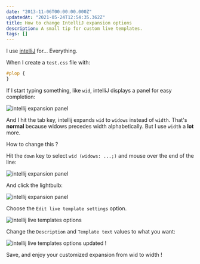```yaml
---
date: "2013-11-06T00:00:00.000Z"
updatedAt: "2021-05-24T12:54:35.362Z"
title: How to change IntelliJ expansion options
description: A small tip for custom live templates.
tags: []
---
```


I use [intelliJ](http://www.jetbrains.com/idea/) for... Everything.

When I create a `test.css` file with:

```css
#plop {
}
```

If I start typing something, like `wid`, intelliJ displays a panel for easy completion:

![intellij expansion panel](/contentful/7o64rv2qMoAZoLt3ImB5rk/e86fbf8fafdbd844abcd59824e580281/intellij_widows_width_01.jpg)

And I hit the tab key, intellij expands `wid` to `widows` instead of `width`. That's **normal** because widows precedes width alphabetically. But I use `width` a **lot** more.

How to change this ?

Hit the `down` key to select `wid (widows: ...;)` and mouse over the end of the line:

![intellij expansion panel](/contentful/5hOwq6zVOz6j9blTvkSbCX/4a1817b0ab94ad6da9ec07bf95a99cae/intellij_widows_width_02-1.jpg)

And click the lightbulb:

![intellij expansion panel](/contentful/4WTRl98J778cEoxyklgvrU/a990d5e165f0e265060df1189b9c67a4/intellij_widows_width_03.jpg)

Choose the `Edit live template settings` option.

![intellij live templates options](/contentful/6UGwdWXO9gDfdVgyTHcboo/bf688a6d470c73762b83c39d32882790/intellij_widows_width_04.jpg)

Change the `Description` and `Template text` values to what you want:

![intellij live templates options updated !](/contentful/5BOKabFSCBg4yLk8BSVdR4/44165e8e3694f4362fe88ed15ecf4e6e/intellij_widows_width_05.jpg)

Save, and enjoy your customized expansion from wid to width !
